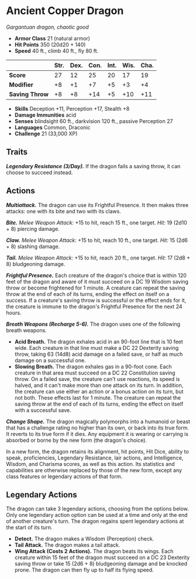 # Ancient Copper Dragon

_Gargantuan dragon, chaotic good_

- **Armor Class** 21 (natural armor)
- **Hit Points** 350 (20d20 + 140)
- **Speed** 40 ft., climb 40 ft., fly 80 ft.

|                  |   Str. |   Dex. |   Con. |   Int. |   Wis. |   Cha. |
|------------------|--------|--------|--------|--------|--------|--------|
| **Score**        |     27 |     12 |     25 |     20 |     17 |     19 |
| **Modifier**     |     +8 |     +1 |     +7 |     +5 |     +3 |     +4 |
| **Saving Throw** |     +8 |     +8 |    +14 |     +5 |    +10 |    +11 |

- **Skills** Deception +11, Perception +17, Stealth +8
- **Damage Immunities** acid
- **Senses** blindsight 60 ft., darkvision 120 ft., passive Perception 27
- **Languages** Common, Draconic
- **Challenge** 21 (33,000 XP)

## Traits

_**Legendary Resistance (3/Day).**_ If the dragon fails a saving throw, it can choose to succeed instead.

## Actions

_**Multiattack.**_ The dragon can use its Frightful Presence. It then makes three attacks: one with its bite and two with its claws.

_**Bite.**_ _Melee Weapon Attack:_ +15 to hit, reach 15 ft., one target. _Hit:_ 19 (2d10 + 8) piercing damage.

_**Claw.**_ _Melee Weapon Attack:_ +15 to hit, reach 10 ft., one target. _Hit:_ 15 (2d6 + 8) slashing damage.

_**Tail.**_ _Melee Weapon Attack:_ +15 to hit, reach 20 ft., one target. _Hit:_ 17 (2d8 + 8) bludgeoning damage.

_**Frightful Presence.**_ Each creature of the dragon's choice that is within 120 feet of the dragon and aware of it must succeed on a DC 19 Wisdom saving throw or become frightened for 1 minute. A creature can repeat the saving throw at the end of each of its turns, ending the effect on itself on a success. If a creature's saving throw is successful or the effect ends for it, the creature is immune to the dragon's Frightful Presence for the next 24 hours.

_**Breath Weapons (Recharge 5-6).**_ The dragon uses one of the following breath weapons.

- **Acid Breath.** The dragon exhales acid in an 90-foot line that is 10 feet wide. Each creature in that line must make a DC 22 Dexterity saving throw, taking 63 (14d8) acid damage on a failed save, or half as much damage on a successful one.
- **Slowing Breath.** The dragon exhales gas in a 90-foot cone. Each creature in that area must succeed on a DC 22 Constitution saving throw. On a failed save, the creature can't use reactions, its speed is halved, and it can't make more than one attack on its turn. In addition, the creature can use either an action or a bonus action on its turn, but not both. These effects last for 1 minute. The creature can repeat the saving throw at the end of each of its turns, ending the effect on itself with a successful save.

_**Change Shape.**_ The dragon magically polymorphs into a humanoid or beast that has a challenge rating no higher than its own, or back into its true form. It reverts to its true form if it dies. Any equipment it is wearing or carrying is absorbed or borne by the new form (the dragon's choice).

In a new form, the dragon retains its alignment, hit points, Hit Dice, ability to speak, proficiencies, Legendary Resistance, lair actions, and Intelligence, Wisdom, and Charisma scores, as well as this action. Its statistics and capabilities are otherwise replaced by those of the new form, except any class features or legendary actions of that form.

## Legendary Actions

The dragon can take 3 legendary actions, choosing from the options below. Only one legendary action option can be used at a time and only at the end of another creature's turn. The dragon regains spent legendary actions at the start of its turn.

- **Detect.** The dragon makes a Wisdom (Perception) check.
- **Tail Attack.** The dragon makes a tail attack.
- **Wing Attack (Costs 2 Actions).** The dragon beats its wings. Each creature within 15 feet of the dragon must succeed on a DC 23 Dexterity saving throw or take 15 (2d6 + 8) bludgeoning damage and be knocked prone. The dragon can then fly up to half its flying speed.

